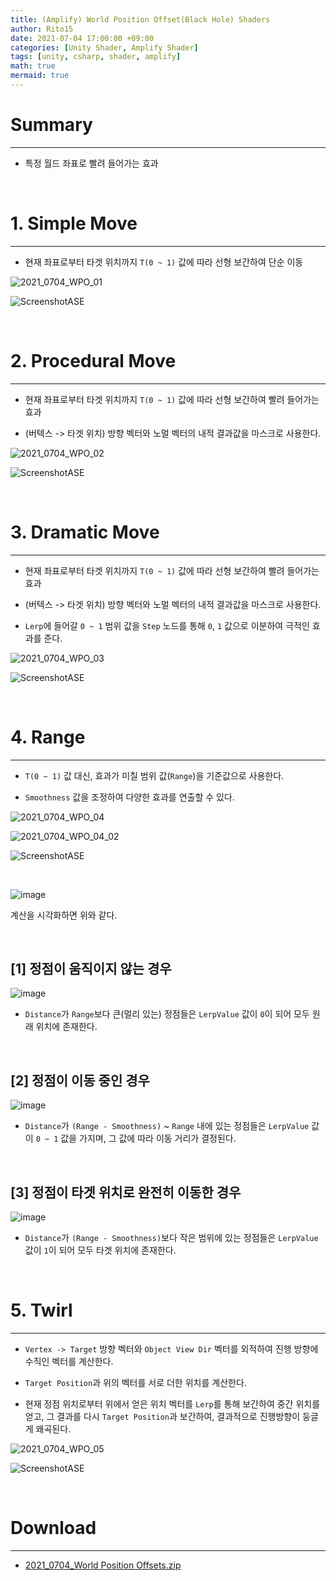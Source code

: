 ```yaml
---
title: (Amplify) World Position Offset(Black Hole) Shaders
author: Rito15
date: 2021-07-04 17:00:00 +09:00
categories: [Unity Shader, Amplify Shader]
tags: [unity, csharp, shader, amplify]
math: true
mermaid: true
---
```


# Summary
---

- 특정 월드 좌표로 빨려 들어가는 효과

<br>

# 1. Simple Move
---

- 현재 좌표로부터 타겟 위치까지 `T(0 ~ 1)` 값에 따라 선형 보간하여 단순 이동

![2021_0704_WPO_01](https://user-images.githubusercontent.com/42164422/124375780-e2bfc080-dcde-11eb-8790-0bec114e39fb.gif)

![ScreenshotASE](https://user-images.githubusercontent.com/42164422/124375783-e6534780-dcde-11eb-9caf-255c9351121c.png)

<br>

# 2. Procedural Move
---

- 현재 좌표로부터 타겟 위치까지 `T(0 ~ 1)` 값에 따라 선형 보간하여 빨려 들어가는 효과

- (버텍스 -> 타겟 위치) 방향 벡터와 노멀 벡터의 내적 결과값을 마스크로 사용한다.

![2021_0704_WPO_02](https://user-images.githubusercontent.com/42164422/124376456-105a3900-dce2-11eb-84c7-018ac2fec79e.gif)

![ScreenshotASE](https://user-images.githubusercontent.com/42164422/124376461-14865680-dce2-11eb-88e5-e24aea7bb592.png)

<br>

# 3. Dramatic Move
---

- 현재 좌표로부터 타겟 위치까지 `T(0 ~ 1)` 값에 따라 선형 보간하여 빨려 들어가는 효과

- (버텍스 -> 타겟 위치) 방향 벡터와 노멀 벡터의 내적 결과값을 마스크로 사용한다.

- `Lerp`에 들어갈 `0 ~ 1` 범위 값을 `Step` 노드를 통해 `0`, `1` 값으로 이분하여 극적인 효과를 준다.

![2021_0704_WPO_03](https://user-images.githubusercontent.com/42164422/124376459-118b6600-dce2-11eb-8cbf-c41133067ecb.gif)

![ScreenshotASE](https://user-images.githubusercontent.com/42164422/124376550-7777ed80-dce2-11eb-8ca0-4d03b6e93070.png)

<br>

# 4. Range
---

- `T(0 ~ 1)` 값 대신, 효과가 미칠 범위 값(`Range`)을 기준값으로 사용한다.

- `Smoothness` 값을 조정하여 다양한 효과를 연출할 수 있다.

![2021_0704_WPO_04](https://user-images.githubusercontent.com/42164422/124377970-dee56b80-dce9-11eb-8eba-b63912e95a09.gif)

![2021_0704_WPO_04_02](https://user-images.githubusercontent.com/42164422/124377971-df7e0200-dce9-11eb-87b7-5323225e8d30.gif)

![ScreenshotASE](https://user-images.githubusercontent.com/42164422/124379252-d3e20980-dcf0-11eb-8f85-970cc9c4a253.png)

<br>

![image](https://user-images.githubusercontent.com/42164422/124379186-7948ad80-dcf0-11eb-9ea5-965ac575b582.png)

계산을 시각화하면 위와 같다.

<br>

## [1] 정점이 움직이지 않는 경우

![image](https://user-images.githubusercontent.com/42164422/124379194-81a0e880-dcf0-11eb-9372-405e3fa50ce9.png)

- `Distance`가 `Range`보다 큰(멀리 있는) 정점들은 `LerpValue` 값이 `0`이 되어 모두 원래 위치에 존재한다.

<br>

## [2] 정점이 이동 중인 경우

![image](https://user-images.githubusercontent.com/42164422/124379280-055ad500-dcf1-11eb-985c-b933a4efc345.png)

- `Distance`가 `(Range - Smoothness)` ~ `Range` 내에 있는 정점들은 `LerpValue` 값이 `0 ~ 1` 값을 가지며, 그 값에 따라 이동 거리가 결정된다.

<br>

## [3] 정점이 타겟 위치로 완전히 이동한 경우

![image](https://user-images.githubusercontent.com/42164422/124379283-0ab81f80-dcf1-11eb-9cdf-3f80de74ac6b.png)

- `Distance`가 `(Range - Smoothness)`보다 작은 범위에 있는 정점들은 `LerpValue` 값이 `1`이 되어 모두 타겟 위치에 존재한다.


<br>

# 5. Twirl
---

- `Vertex -> Target` 방향 벡터와 `Object View Dir` 벡터를 외적하여 진행 방향에 수직인 벡터를 계산한다.

- `Target Position`과 위의 벡터를 서로 더한 위치를 계산한다.

- 현재 정점 위치로부터 위에서 얻은 위치 벡터를 `Lerp`를 통해 보간하여 중간 위치를 얻고, 그 결과를 다시 `Target Position`과 보간하여, 결과적으로 진행방향이 둥글게 왜곡된다.

![2021_0704_WPO_05](https://user-images.githubusercontent.com/42164422/124385422-7e1d5980-dd10-11eb-860c-8c8a38a73cb5.gif)

![ScreenshotASE](https://user-images.githubusercontent.com/42164422/124385330-00f1e480-dd10-11eb-9391-1dd26b1755b2.png)

<br>

# Download
---

- [2021_0704_World Position Offsets.zip](https://github.com/rito15/Images/files/6759885/2021_0704_World.Position.Offsets.zip)








